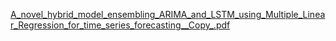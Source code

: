 
[A_novel_hybrid_model_ensembling_ARIMA_and_LSTM_using_Multiple_Linear_Regression_for_time_series_forecasting__Copy_.pdf](https://github.com/user-attachments/files/17288156/A_novel_hybrid_model_ensembling_ARIMA_and_LSTM_using_Multiple_Linear_Regression_for_time_series_forecasting__Copy_.pdf)
